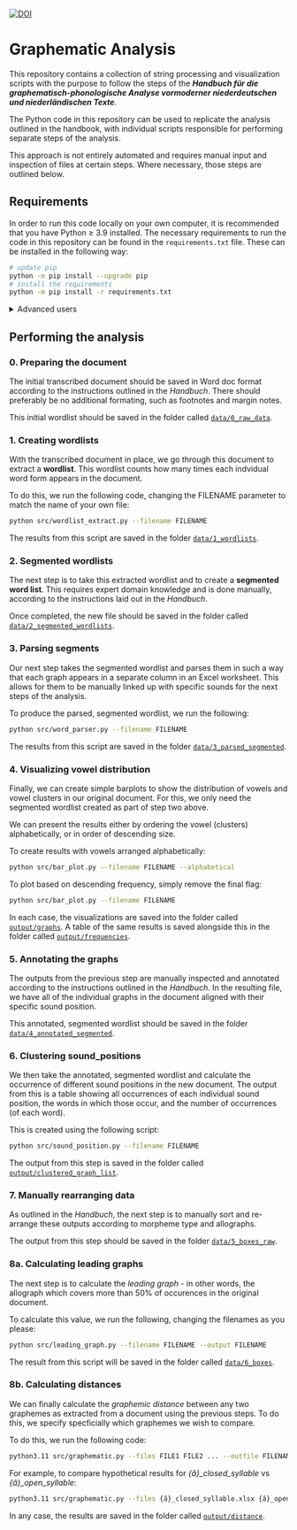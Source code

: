[![DOI](https://zenodo.org/badge/756283175.svg)](https://zenodo.org/doi/10.5281/zenodo.10678174)

# Graphematic Analysis

This repository contains a collection of string processing and visualization scripts with the purpose to follow the steps of the **_Handbuch für die graphematisch-phonologische Analyse vormoderner niederdeutschen und niederländischen Texte_**.

The Python code in this repository can be used to replicate the analysis outlined in the handbook, with individual scripts responsible for performing separate steps of the analysis. 

This approach is not entirely automated and requires manual input and inspection of files at certain steps. Where necessary, those steps are outlined below.

## Requirements

In order to run this code locally on your own computer, it is recommended that you have Python ≥ 3.9 installed. The necessary requirements to run the code in this repository can be found in the ```requirements.txt``` file. These can be installed in the following way:

```bash 
# update pip
python -m pip install --upgrade pip
# install the requirements
python -m pip install -r requirements.txt
```

<details>
<summary> Advanced users</summary>
We recommend installing packages from the requirements.txt file in a virtual environment to avoid potential conflicts with existing Python installations. A minimal script for this is provided in setup.sh, which should be satisfactory for macOS and Linux. For Windows users, we recommend enabling the [Windows Subsytem for Linux](https://learn.microsoft.com/en-us/windows/wsl/about).
</details>

## Performing the analysis

### 0. Preparing the document

The initial transcribed document should be saved in Word doc format according to the instructions outlined in the *Handbuch*. There should preferably be no additional formating, such as footnotes and margin notes.

This initial wordlist should be saved in the folder called [```data/0_raw_data```](data/0_raw_data/).

### 1. Creating wordlists

With the transcribed document in place, we go through this document to extract a **wordlist**. This wordlist counts how many times each indvidual word form appears in the document.

To do this, we run the following code, changing the FILENAME parameter to match the name of your own file:

```bash
python src/wordlist_extract.py --filename FILENAME
```

The results from this script are saved in the folder [```data/1_wordlists```](data/1_wordlists/).

### 2. Segmented wordlists

The next step is to take this extracted wordlist and to create a **segmented word list**. This requires expert domain knowledge and is done manually, according to the instructions laid out in the *Handbuch*.

Once completed, the new file should be saved in the folder called [```data/2_segmented_wordlists```](data/2_segmented_wordlists/).

### 3. Parsing segments

Our next step takes the segmented wordlist and parses them in such a way that each graph appears in a separate column in an Excel worksheet. This allows for them to be manually linked up with specific sounds for the next steps of the analysis.

To produce the parsed, segmented wordlist, we run the following:

```bash
python src/word_parser.py --filename FILENAME
```

The results from this script are saved in the folder [```data/3_parsed_segmented```](data/3_parsed_segmented/).


### 4. Visualizing vowel distribution

Finally, we can create simple barplots to show the distribution of vowels and vowel clusters in our original document. For this, we only need the segmented wordlist created as part of step two above. 

We can present the results either by ordering the vowel (clusters) alphabetically, or in order of descending size. 

To create results with vowels arranged alphabetically:

```bash
python src/bar_plot.py --filename FILENAME --alphabetical
```

To plot based on descending frequency, simply remove the final flag:

```bash
python src/bar_plot.py --filename FILENAME
```

In each case, the visualizations are saved into the folder called [```output/graphs```](output/graphs/). A table of the same results is saved alongside this in the folder called [```output/frequencies```](output/frequencies).

### 5. Annotating the graphs

The outputs from the previous step are manually inspected and annotated according to the instructions outlined in the *Handbuch*. In the resulting file, we have all of the individual graphs in the document aligned with their specific sound position. 

This annotated, segmented wordlist should be saved in the folder [```data/4_annotated_segmented```](data/4_annotated_segmented/).

### 6. Clustering sound_positions

We then take the annotated, segmented wordlist and calculate the occurrence of different sound positions in the new document. The output from this is a table showing all occurrences of each individual sound position, the words in which those occur, and the number of occurrences (of each word).

This is created using the following script:

```bash
python src/sound_position.py --filename FILENAME
```

The output from this step is saved in the folder called [```output/clustered_graph_list```](output/clusted).

### 7. Manually rearranging data

As outlined in the *Handbuch*, the next step is to manually sort and re-arrange these outputs according to morpheme type and allographs. 

The output from this step should be saved in the folder [```data/5_boxes_raw```](data/5_boxes_raw/).

### 8a. Calculating leading graphs

The next step is to calculate the *leading graph* - in other words, the allograph which covers more than 50% of occurences in the original document.

To calculate this value, we run the following, changing the filenames as you please:

```bash
python src/leading_graph.py --filename FILENAME --output FILENAME
```

The result from this script will be saved in the folder called [```data/6_boxes```](data/6_boxes/).

### 8b. Calculating distances

We can finally calculate the *graphemic distance* between any two graphemes as extracted from a document using the previous steps. To do this, we specify specficially which graphemes we wish to compare.

To do this, we run the following code:

```bash
python3.11 src/graphematic.py --files FILE1 FILE2 ... --outfile FILENAME
```

For example, to compare hypothetical results for *{â}_closed_syllable* vs *{â}_open_syllable*:

```bash
python3.11 src/graphematic.py --files {â}_closed_syllable.xlsx {â}_open_syllable.xlsx --outfile results.xlsx
```

In any case, the results are saved in the folder called [```output/distance```](output/distance/).
